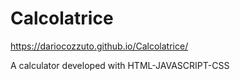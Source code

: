 # Calcolatrice

https://dariocozzuto.github.io/Calcolatrice/

A calculator developed with HTML-JAVASCRIPT-CSS
